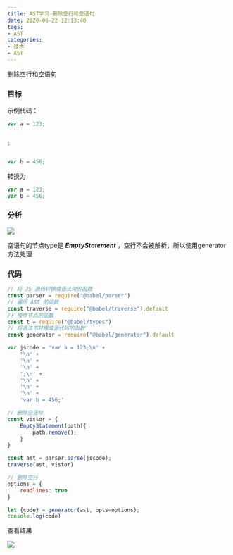 ```yaml
---
title: AST学习-删除空行和空语句
date: 2020-06-22 12:13:40
tags:
- AST
categories:
- 技术
- AST
---
```


删除空行和空语句

<!-- more -->

### 目标

示例代码：

```javascript
var a = 123;


;


var b = 456;
```

转换为

```javascript
var a = 123;
var b = 456;
```

### 分析

![](WX20200622-121701.png)

空语句的节点type是 ***EmptyStatement*** ，空行不会被解析，所以使用generator方法处理

### 代码

```javascript
// 将 JS 源码转换成语法树的函数
const parser = require("@babel/parser")
// 遍历 AST 的函数
const traverse = require("@babel/traverse").default
// 操作节点的函数
const t = require("@babel/types")
// 将语法书转换成源代码的函数
const generator = require("@babel/generator").default

var jscode = 'var a = 123;\n' +
    '\n' +
    '\n' +
    '\n' +
    ';\n' +
    '\n' +
    '\n' +
    '\n' +
    'var b = 456;'

// 删除空语句
const vistor = {
    EmptyStatement(path){
        path.remove();
    }
}

const ast = parser.parse(jscode);
traverse(ast, vistor)

// 删除空行
options = {
    readlines: true
}

let {code} = generator(ast, opts=options);
console.log(code)
```

查看结果

![](WX20200622-122351.png)

